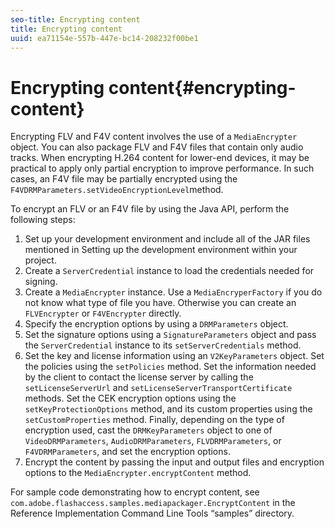 ```yaml
---
seo-title: Encrypting content
title: Encrypting content
uuid: ea71154e-557b-447e-bc14-208232f00be1
---
```


# Encrypting content{#encrypting-content}

Encrypting FLV and F4V content involves the use of a `MediaEncrypter` object. You can also package FLV and F4V files that contain only audio tracks. When encrypting H.264 content for lower-end devices, it may be practical to apply only partial encryption to improve performance. In such cases, an F4V file may be partially encrypted using the `F4VDRMParameters.setVideoEncryptionLevel`method.

To encrypt an FLV or an F4V file by using the Java API, perform the following steps:

1. Set up your development environment and include all of the JAR files mentioned in Setting up the development environment within your project. 
1. Create a `ServerCredential` instance to load the credentials needed for signing. 
1. Create a `MediaEncrypter` instance. Use a `MediaEncryperFactory` if you do not know what type of file you have. Otherwise you can create an `FLVEncrypter` or `F4VEncrypter` directly. 
1. Specify the encryption options by using a `DRMParameters` object. 
1. Set the signature options using a `SignatureParameters` object and pass the `ServerCredential` instance to its `setServerCredentials` method. 
1. Set the key and license information using an `V2KeyParameters` object. Set the policies using the `setPolicies` method. Set the information needed by the client to contact the license server by calling the `setLicenseServerUrl` and `setLicenseServerTransportCertificate` methods. Set the CEK encryption options using the `setKeyProtectionOptions` method, and its custom properties using the `setCustomProperties` method. Finally, depending on the type of encryption used, cast the `DRMKeyParameters` object to one of `VideoDRMParameters`, `AudioDRMParameters`, `FLVDRMParameters`, or `F4VDRMParameters`, and set the encryption options. 
1. Encrypt the content by passing the input and output files and encryption options to the `MediaEncrypter.encryptContent` method.

For sample code demonstrating how to encrypt content, see `com.adobe.flashaccess.samples.mediapackager.EncryptContent` in the Reference Implementation Command Line Tools “samples” directory. 
